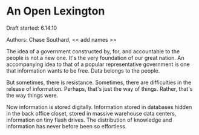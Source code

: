 # An Open Lexington

Draft started: 6.14.10

Authors: Chase Southard, << add names >>

The idea of a government constructed by, for, and accountable to the people is not a new one. It's the very foundation of our great nation. An accompanying idea to that of a popular representative government is one that information wants to be free. Data belongs to the people.

But sometimes, there is resistance. Sometimes, there are difficulties in the release of information. Perhaps, that's just the way of things. Rather, that's the way things were. 

Now information is stored digitally. Information stored in databases hidden in the back office closet, stored in massive warehouse data centers, information on tiny flash drives. The distribution of knowledge and information has never before been so effortless. 